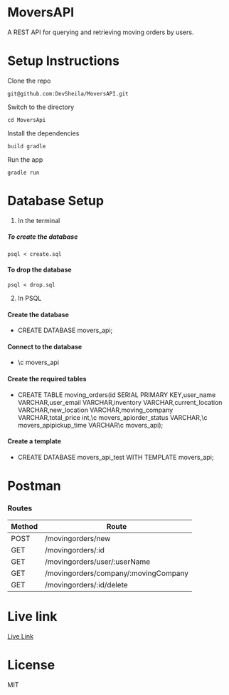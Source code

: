 # MoversAPI

A REST API for querying and retrieving moving orders by users.

# Setup Instructions
Clone the repo 
```shell
git@github.com:DevSheila/MoversAPI.git
```
Switch to the directory
```shell
cd MoversApi
```
Install the dependencies
```shell
build gradle
```
Run the app
```shell
gradle run
```

# Database Setup
1. In the terminal
##### To create the database
```shell
psql < create.sql
```
#### To drop the database
```shell
psql < drop.sql
```

2. In PSQL
#### Create the database
* CREATE DATABASE movers_api;
#### Connect to the database
* \c movers_api
#### Create the required tables
* CREATE TABLE moving_orders(id SERIAL PRIMARY KEY,user_name VARCHAR,user_email VARCHAR,inventory VARCHAR,current_location VARCHAR,new_location VARCHAR,moving_company VARCHAR,total_price int,\c movers_apiorder_status VARCHAR,\c movers_apipickup_time  VARCHAR\c movers_api);
#### Create a template
* CREATE DATABASE movers_api_test WITH TEMPLATE movers_api;

# Postman
### Routes
| Method | Route |
|--------|------ |
|POST    |/movingorders/new|
|GET     |/movingorders/:id|
|GET     |/movingorders/user/:userName|
|GET    |/movingorders/company/:movingCompany|
|GET     |/movingorders/:id/delete|

# Live link
[Live Link](https://moversapi.herokuapp.com/)

# License

MIT
